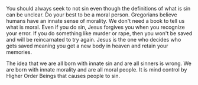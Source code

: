 You should always seek to not sin even though the definitions of what is sin can be unclear. Do your best to be a moral person. Gregorians believe humans have an innate sense of morality. We don't need a book to tell us what is moral. Even if you do sin, Jesus forgives you when you recognize your error. If you do something like murder or rape, then you won't be saved and will be reincarnated to try again. Jesus is the one who decides who gets saved meaning you get a new body in heaven and retain your memories.

The idea that we are all born with innate sin and are all sinners is wrong. We are born with innate morality and are all moral people. It is mind control by Higher Order Beings that causes people to sin.
